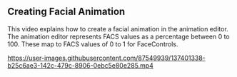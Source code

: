 ## Creating Facial Animation

This video explains how to create a facial animation in the animation editor. 
The animation editor represents FACS values as a percentage between 0 to 100. These map to FACS values of 0 to 1 for FaceControls.


https://user-images.githubusercontent.com/87549939/137401338-b25c6ae3-142c-479c-8906-0ebc5e80e285.mp4

